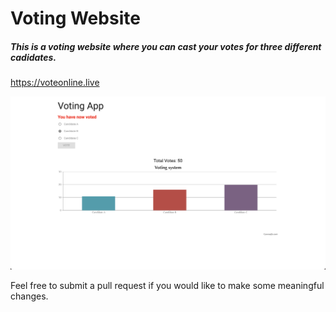 # Voting Website

##### This is a voting website where you can cast your votes for three different cadidates.
https://voteonline.live

<img src="https://github.com/ovandenbosch/voting-site/blob/cd7e8a3a70972c47f03b89f68f4a871daf0425fc/Home%20Screenshot.png" alt='Home Screenshot'>


Feel free to submit a pull request if you would like to make some meaningful changes.

